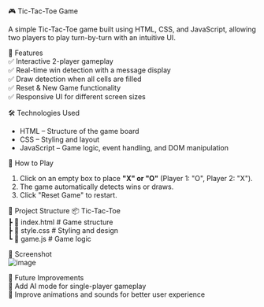 🎮 Tic-Tac-Toe Game  

A simple Tic-Tac-Toe game built using HTML, CSS, and JavaScript, allowing two players to play turn-by-turn with an intuitive UI.  

🔹 Features  
✅ Interactive 2-player gameplay  
✅ Real-time win detection with a message display  
✅ Draw detection when all cells are filled  
✅ Reset & New Game functionality  
✅ Responsive UI for different screen sizes  

🛠️ Technologies Used  
- HTML – Structure of the game board  
- CSS – Styling and layout  
- JavaScript – Game logic, event handling, and DOM manipulation  

🚀 How to Play  
1. Click on an empty box to place **"X" or "O"** (Player 1: "O", Player 2: "X").  
2. The game automatically detects wins or draws.  
3. Click "Reset Game" to restart.  

📂 Project Structure
📦 Tic-Tac-Toe  
 ┣ 📜 index.html    # Game structure  
 ┣ 📜 style.css     # Styling and design  
 ┗ 📜 game.js       # Game logic   

📸 Screenshot  
![image](https://github.com/user-attachments/assets/92510414-cc69-455f-8650-a6df8755e9a7)

📌 Future Improvements  
🔹 Add AI mode for single-player gameplay  
🔹 Improve animations and sounds for better user experience  
